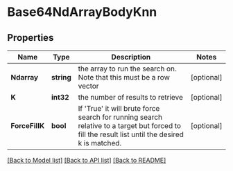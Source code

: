 # Base64NdArrayBodyKnn

## Properties

Name | Type | Description | Notes
------------ | ------------- | ------------- | -------------
**Ndarray** | **string** | the array to run the search on. Note that this must be a row vector | [optional] 
**K** | **int32** | the number of results to retrieve | [optional] 
**ForceFillK** | **bool** | If &#39;True&#39; it will brute force search for running search relative to a target but forced to fill the result list until the desired k is matched. | [optional] 

[[Back to Model list]](../README.md#documentation-for-models) [[Back to API list]](../README.md#documentation-for-api-endpoints) [[Back to README]](../README.md)


